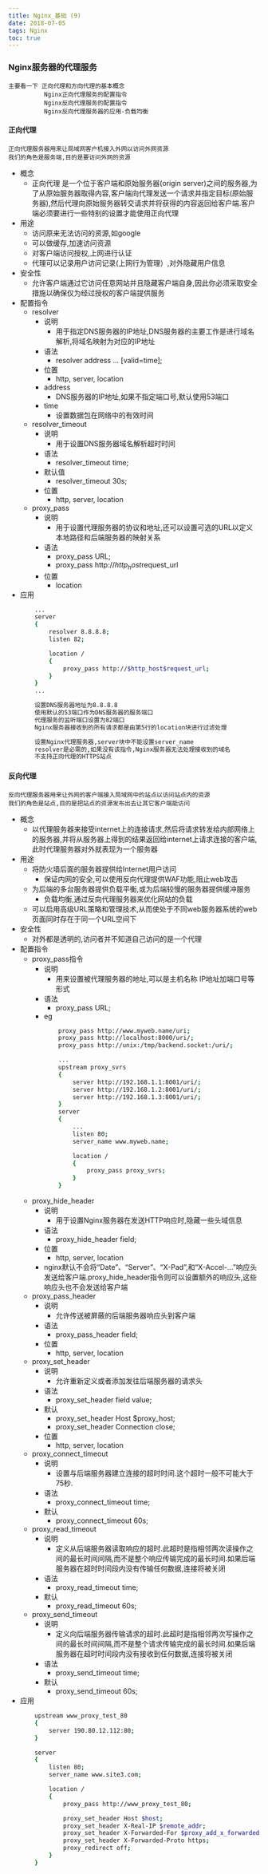 ```yaml
---
title: Nginx_基础 (9)
date: 2018-07-05
tags: Nginx
toc: true
---
```


### Nginx服务器的代理服务
    主要看一下 正向代理和方向代理的基本概念
              Nginx正向代理服务的配置指令
              Nginx反向代理服务的配置指令
              Nginx反向代理服务器的应用-负载均衡

<!-- more -->

#### 正向代理
    正向代理服务器用来让局域网客户机接入外网以访问外网资源
    我们的角色是服务端,目的是要访问外网的资源
- 概念
    * 正向代理 是一个位于客户端和原始服务器(origin server)之间的服务器,为了从原始服务器取得内容,客户端向代理发送一个请求并指定目标(原始服务器),然后代理向原始服务器转交请求并将获得的内容返回给客户端.客户端必须要进行一些特别的设置才能使用正向代理
- 用途
    * 访问原来无法访问的资源,如google
    * 可以做缓存,加速访问资源
    * 对客户端访问授权,上网进行认证
    * 代理可以记录用户访问记录(上网行为管理）,对外隐藏用户信息
- 安全性
    * 允许客户端通过它访问任意网站并且隐藏客户端自身,因此你必须采取安全措施以确保仅为经过授权的客户端提供服务
- 配置指令
    * resolver
        * 说明
            * 用于指定DNS服务器的IP地址,DNS服务器的主要工作是进行域名解析,将域名映射为对应的IP地址
        * 语法
            * resolver address ... [valid=time];
        * 位置
            * http, server, location
        * address
            * DNS服务器的IP地址,如果不指定端口号,默认使用53端口
        * time
            * 设置数据包在网络中的有效时间
    * resolver_timeout
        * 说明
            * 用于设置DNS服务器域名解析超时时间
        * 语法
            * resolver_timeout time;
        * 默认值	
            * resolver_timeout 30s;
        * 位置
            * http, server, location
    * proxy_pass
        * 说明
            * 用于设置代理服务器的协议和地址,还可以设置可选的URL以定义本地路径和后端服务器的映射关系
        * 语法
            * proxy_pass URL;
            * proxy_pass http://$http_host$request_url
        * 位置
            * location
- 应用
    ```bash
        ...
        server
        {
            resolver 8.8.8.8;
            listen 82;

            location / 
            {
                proxy_pass http://$http_host$request_url;
            }
        }
        ...

        设置DNS服务器地址为8.8.8.8
        使用默认的53端口作为DNS服务器的服务端口
        代理服务的监听端口设置为82端口
        Nginx服务器接收到的所有请求都是由第5行的location块进行过滤处理

        设置Nginx代理服务器,server块中不能设置server_name
        resolver是必需的,如果没有该指令,Nginx服务器无法处理接收到的域名
        不支持正向代理的HTTPS站点
    ```

#### 反向代理
    反向代理服务器用来让外网的客户端接入局域网中的站点以访问站点内的资源
    我们的角色是站点,目的是把站点的资源发布出去让其它客户端能访问
- 概念
    * 以代理服务器来接受internet上的连接请求,然后将请求转发给内部网络上的服务器,并将从服务器上得到的结果返回给internet上请求连接的客户端,此时代理服务器对外就表现为一个服务器 
- 用途
    * 将防火墙后面的服务器提供给Internet用户访问
        * 保证内网的安全,可以使用反向代理提供WAF功能,阻止web攻击
    * 为后端的多台服务器提供负载平衡,或为后端较慢的服务器提供缓冲服务
        * 负载均衡,通过反向代理服务器来优化网站的负载
    * 可以启用高级URL策略和管理技术,从而使处于不同web服务器系统的web页面同时存在于同一个URL空间下
- 安全性
    * 对外都是透明的,访问者并不知道自己访问的是一个代理
- 配置指令
    * proxy_pass指令
        * 说明
            * 用来设置被代理服务器的地址,可以是主机名称 IP地址加端口号等形式
        * 语法
            * proxy_pass URL;
        * eg
            ```bash
                proxy_pass http://www.myweb.name/uri;
                proxy_pass http://localhost:8000/uri/;
                proxy_pass http://unix:/tmp/backend.socket:/uri/;

                ...
                upstream proxy_svrs
                {
                    server http://192.168.1.1:8001/uri/;
                    server http://192.168.1.2:8001/uri/;
                    server http://192.168.1.3:8001/uri/;
                }
                server
                {
                    ...
                    listen 80;
                    server_name www.myweb.name;

                    location /
                    {
                        proxy_pass proxy_svrs;
                    }
                }
            ```
    * proxy_hide_header
        * 说明
            * 用于设置Nginx服务器在发送HTTP响应时,隐藏一些头域信息
        * 语法
            * proxy_hide_header field;
        * 位置
            * http, server, location
        * nginx默认不会将“Date”、“Server”、“X-Pad”,和“X-Accel-...”响应头发送给客户端.proxy_hide_header指令则可以设置额外的响应头,这些响应头也不会发送给客户端
    * proxy_pass_header
        * 说明
            * 允许传送被屏蔽的后端服务器响应头到客户端
        * 语法
            * proxy_pass_header field;
        * 位置
            * http, server, location
    * proxy_set_header
        * 说明
            * 允许重新定义或者添加发往后端服务器的请求头
        * 语法
            * proxy_set_header field value;
        * 默认
            * proxy_set_header Host $proxy_host;
            * proxy_set_header Connection close;
        * 位置
            * http, server, location
    * proxy_connect_timeout
        * 说明
            * 设置与后端服务器建立连接的超时时间.这个超时一般不可能大于75秒.
        * 语法
            * proxy_connect_timeout time;
        * 默认
            * proxy_connect_timeout 60s;
    * proxy_read_timeout
        * 说明
            * 定义从后端服务器读取响应的超时.此超时是指相邻两次读操作之间的最长时间间隔,而不是整个响应传输完成的最长时间.如果后端服务器在超时时间段内没有传输任何数据,连接将被关闭
        * 语法
            * proxy_read_timeout time;
        * 默认
            * proxy_read_timeout 60s;
    * proxy_send_timeout
        * 说明
            * 定义向后端服务器传输请求的超时.此超时是指相邻两次写操作之间的最长时间间隔,而不是整个请求传输完成的最长时间.如果后端服务器在超时时间段内没有接收到任何数据,连接将被关闭
        * 语法
            * proxy_send_timeout time;
        * 默认
            * proxy_send_timeout 60s;
- 应用
    ```bash
        upstream www_proxy_test_80
        {
            server 190.80.12.112:80;
        }

        server
        {
            listen 80;
            server_name www.site3.com;

            location /
            {
                proxy_pass http://www_proxy_test_80;

                proxy_set_header Host $host;
                proxy_set_header X-Real-IP $remote_addr;
                proxy_set_header X-Forwarded-For $proxy_add_x_forwarded_for;
                proxy_set_header X-Forwarded-Proto https;
                proxy_redirect off;
            }
        }
    ```
